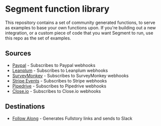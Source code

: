 
# Segment function library

This repository contains a set of community generated functions, to serve
as examples to base your own functions upon. If you're building out a new
integration, or a custom piece of code that you want Segment to run, use
this repo as the set of examples.


## Sources
- [Paypal](./sources/paypal) - Subscribes to Paypal webhooks
- [Leanplum](./sources/leanplum) - Subscribes to Leanplum webhooks
- [SurveyMonkey](./sources/surveymonkey) - Subscribes to SurveyMonkey webhooks
- [Stripe Events](./sources/stripe-events) - Subscribes to Stripe webhooks
- [Pipedrive](./sources/pipedrive) - Subscribes to Pipedrive webhooks
- [Close.io](./sources/close_io) - Subscribes to Close.io webhooks

## Destinations

- [Follow Along](./destinations/follow-along) - Generates Fullstory links and sends to Slack
